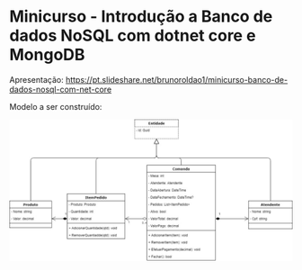 # Minicurso - Introdução a Banco de dados NoSQL com dotnet core e MongoDB

Apresentação:
https://pt.slideshare.net/brunoroldao1/minicurso-banco-de-dados-nosql-com-net-core

Modelo a ser construído:

<img src="/imagens/minicurso-mongodb.jpg?raw=true" width="1500">
